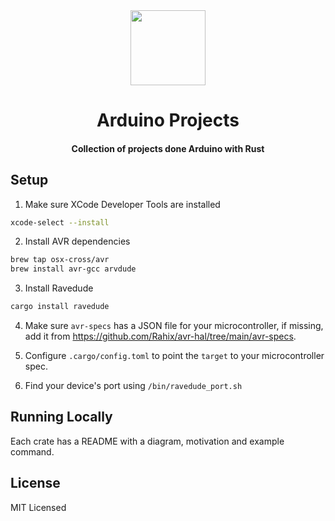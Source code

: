 <div>
  <div align="center" style="display: block; text-align: center;">
    <img src="https://upload.wikimedia.org/wikipedia/commons/thumb/8/87/Arduino_Logo.svg/1280px-Arduino_Logo.svg.png" width="120" />
  </div>
  <h1 align="center">Arduino Projects</h1>
  <h4 align="center">
    Collection of projects done Arduino with Rust
  </h4>
</div>

## Setup

1. Make sure XCode Developer Tools are installed

```bash
xcode-select --install
```

2. Install AVR dependencies

```bash
brew tap osx-cross/avr
brew install avr-gcc arvdude
```

3. Install Ravedude

```rust
cargo install ravedude
```

4. Make sure `avr-specs` has a JSON file for your microcontroller, if missing,
add it from https://github.com/Rahix/avr-hal/tree/main/avr-specs.

5. Configure `.cargo/config.toml` to point the `target` to your microcontroller spec.

6. Find your device's port using `/bin/ravedude_port.sh`

## Running Locally

Each crate has a README with a diagram, motivation and example command.

## License

MIT Licensed
